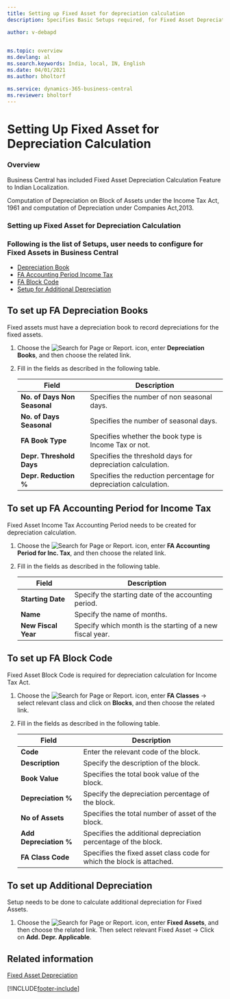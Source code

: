 ```yaml
---
title: Setting up Fixed Asset for depreciation calculation
description: Specifies Basic Setups required, for Fixed Asset Depreciation Calculation

author: v-debapd

    
ms.topic: overview
ms.devlang: al
ms.search.keywords: India, local, IN, English
ms.date: 04/01/2021
ms.author: bholtorf

ms.service: dynamics-365-business-central
ms.reviewer: bholtorf
---
```

# Setting Up Fixed Asset for Depreciation Calculation

### Overview

Business Central has included Fixed Asset Depreciation Calculation Feature to Indian Localization.

Computation of Depreciation on Block of Assets under the Income Tax Act, 1961 and computation of Depreciation under Companies Act,2013.

### Setting up Fixed Asset for Depreciation Calculation


### Following is the list of Setups, user needs to configure for Fixed Assets in **Business Central**

- [Depreciation Book](fa_overview.md#to-set-up-fa-depreciation-books)
- [FA Accounting Period Income Tax](fa_overview.md#to-set-up-fa-accounting-period-for-income-tax)
- [FA Block Code](fa_overview.md#to-set-up-fa-block-code)
- [Setup for Additional Depreciation](fa_overview.md#to-set-up-additional-depreciation)


## To set up FA Depreciation Books

Fixed assets must have a depreciation book to record depreciations for the fixed assets.


1. Choose the ![Search for Page or Report.](image/search_small.png "Search for Page or Report icon") icon, enter **Depreciation Books**, and then choose the related link.
2. Fill in the fields as described in the following table.

    |Field|Description|  
    |---------------------------------|---------------------------------------|
    |**No. of Days Non Seasonal**|Specifies the number of non seasonal days.|
    |**No. of Days Seasonal**|Specifies the number of seasonal days.|
    |**FA Book Type**|Specifies whether the book type is Income Tax or not.|
    |**Depr. Threshold Days**|Specifies the threshold days for depreciation calculation.|
    |**Depr. Reduction %**|Specifies the reduction percentage for depreciation calculation.|


## To set up FA Accounting Period for Income Tax

Fixed Asset Income Tax Accounting Period needs to be created for depreciation calculation.

1. Choose the ![Search for Page or Report.](image/search_small.png "Search for Page or Report icon") icon, enter **FA Accounting Period for Inc. Tax**, and then choose the related link. 
2. Fill in the fields as described in the following table.

    |Field|Description|  
    |---------------------------------|---------------------------------------|
    |**Starting Date**|Specify the starting date of the accounting period.|
    |**Name**|Specify the name of months.|
    |**New Fiscal Year**|Specify which month is the starting of a new fiscal year.|

## To set up FA Block Code

Fixed Asset Block Code is required for depreciation calculation for Income Tax Act.

1. Choose the ![Search for Page or Report.](image/search_small.png "Search for Page or Report icon") icon, enter **FA Classes** -> select relevant class and click on **Blocks**, and then choose the related link.
2. Fill in the fields as described in the following table.

    |Field|Description|  
    |---------------------------------|---------------------------------------|
    |**Code**|Enter the relevant code of the block.|  
    |**Description**|Specify the description of the block.|
    |**Book Value**|Specifies the total book value of the block.|
    |**Depreciation %**|Specify the depreciation percentage of the block.|
    |**No of Assets**|Specifies the total number of asset of the block.|
    |**Add Depreciation %**|Specifies the additional depreciation percentage of the block.|
    |**FA Class Code**|Specifies the fixed asset class code for which the block is attached.|

## To set up Additional Depreciation

Setup needs to be done to calculate additional depreciation for Fixed Assets.

1. Choose the ![Search for Page or Report.](image/search_small.png "Search for Page or Report icon") icon, enter **Fixed Assets**, and then choose the related link. Then select relevant Fixed Asset -> Click on **Add. Depr. Applicable**.
 
 



## Related information 
[Fixed Asset Depreciation](FA_Depreciation.md)








[!INCLUDE[footer-include](../../includes/footer-banner.md)]